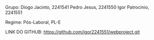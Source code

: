Grupo:
Diogo Jacinto, 2241541
Pedro Jesus, 2241550
Igor Patrocinio, 2241551


Regime: 
Pós-Laboral, PL-E


LINK DO GITHUB:
https://github.com/igor2241551/webproject.git
